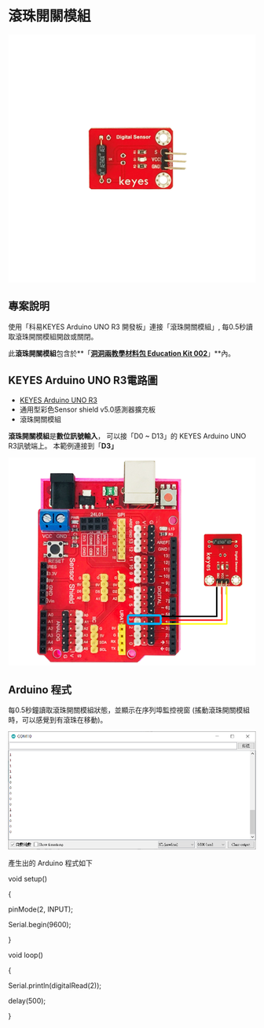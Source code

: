 # 滾珠開關模組

![](../../.gitbook/assets/0%20%283%29.png)

## 專案說明

使用「科易KEYES Arduino UNO R3 開發板」連接「滾珠開關模組」, 每0.5秒讀取滾珠開關模組開啟或關閉。

此**滾珠開關模組**包含於**「**[洞洞兩教學材料包 Education Kit 002](https://www.robotkingdom.com.tw/product/rk-education-kit-002/)**」**內。

## KEYES Arduino UNO R3電路圖

* [KEYES Arduino UNO R3](https://www.robotkingdom.com.tw/product/keyes-uno-r3/)
* 通用型彩色Sensor shield v5.0感測器擴充板
* 滾珠開關模組

**滾珠開關模組**是**數位訊號輸入**， 可以接「D0 ~ D13」的 KEYES Arduino UNO R3訊號端上。 本範例連接到「**D3」**

![](../../.gitbook/assets/1%20%288%29.png)

## Arduino 程式

每0.5秒鐘讀取滾珠開關模組狀態，並顯示在序列埠監控視窗 \(搖動滾珠開關模組時，可以感覺到有滾珠在移動\)。

![](../../.gitbook/assets/2%20%283%29.png)

產生出的 Arduino 程式如下

void setup\(\)

{

 pinMode\(2, INPUT\);

 Serial.begin\(9600\);

}

void loop\(\)

{

 Serial.println\(digitalRead\(2\)\);

 delay\(500\);

}

